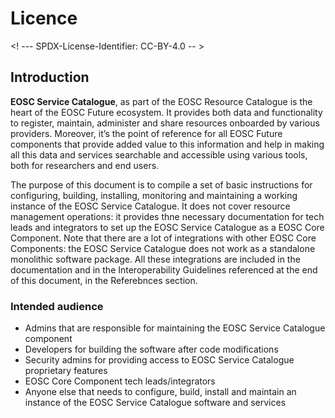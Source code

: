 # Licence

<! --- SPDX-License-Identifier: CC-BY-4.0  -- >

## Introduction

**EOSC Service Catalogue**, as part of the EOSC Resource Catalogue is the heart of the EOSC Future ecosystem. It  provides  both  data  and  functionality  to  register,  maintain,  administer  and  share resources  onboarded  by various providers. Moreover, it’s the point of reference for all EOSC Future  components  that  provide  added value to this information and help in making all this data and services searchable and accessible using various tools, both for researchers and end users.

The purpose of this document is to compile a set of basic instructions for configuring, building, installing, monitoring and maintaining a working instance of the EOSC Service Catalogue. It does not cover resource management operations: it provides thne necessary documentation for tech leads and integrators to set up the EOSC Service Catalogue as a EOSC Core Component. Note that there are a lot of integrations with other EOSC Core Components: the EOSC Service Catalogue does not work as a standalone monolithic software package. All these integrations are included in the documentation and in the Interoperability Guidelines referenced at the end of this document, in the Referebnces section.

### Intended audience

- Admins that are responsible for maintaining the EOSC Service Catalogue component
- Developers for building the software after code modifications
- Security admins for providing access to EOSC Service Catalogue proprietary features
- EOSC Core Component tech leads/integrators
- Anyone  else that  needs  to  configure, build, install and maintain an instance of the EOSC Service Catalogue software and services

  